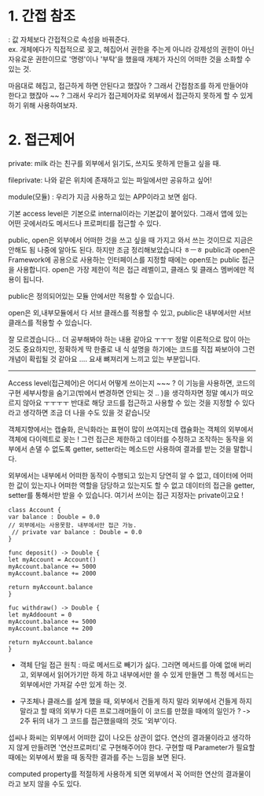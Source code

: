 # 1. 간접 참조 

: 값 자체보다 간접적으로 속성을 바꿔준다.<br>
ex. 개체에다가 직접적으로 꽂고, 헤집어서 권한을 주는게 아니라 강제성의 권한이 아닌 자유로운 권한이므로 '명령'이나 '부탁'을 했을때 개체가 자신의 어떠한 것을 소화할 수 있는 것.

마음대로 헤집고, 접근하게 하면 안된다고 했잖아 ? 그래서 간접참조를 하게 만들어야 한다고 했잖아 ~~ ?
그래서 우리가 접근제어자로 외부에서 접근하지 못하게 할 수 있게 하기 위해 사용하여보자.



# 2. 접근제어

private: milk 라는 친구를 외부에서 읽기도, 쓰지도 못하게 만들고 싶을 때.

fileprivate: 나와 같은 위치에 존재하고 있는 파일에서만 공유하고 싶어!

module(모듈) : 우리가 지금 사용하고 있는 APP이라고 보면 쉽다.

기본 access level은 기본으로 internal이라는 기본값이 붙어있다. 그래서 앱에 있는 어떤 곳에서라도 메서드나 프로퍼티를 접근할 수 있다.

public, open은 외부에서 어떠한 것을 쓰고 싶을 때 가지고 와서 쓰는 것이므로 지금은 안해도 됨 나중에 알아도 된다.
하지만 조금 정리해보았습니다 ㅎㅡㅎ
public과 open은 Framework에 공용으로 사용하는 인터페이스를 지정할 때에는 open또는 public 접근을 사용합니다.
open은 가장 제한이 적은 접근 레벨이고, 클래스 및 클래스 멤버에만 적용이 됩니다.

public은 정의되어있는 모듈 안에서만 적용할 수 있습니다.

open은 외,내부모듈에서 다 서브 클래스를 적용할 수 있고,
public은 내부에서만 서브클래스를 적용할 수 있습니다.

잘 모르겠습니다... 더 공부해봐야 하는 내용 같아요 ㅜㅜㅜ 
정말 이론적으로 많이 아는것도 중요하지만, 정확하게 딱 한줄로 내 식 설명을 하기에는 코드를 직접 짜보아야 그런 개념이 확립될 것 같아요 ....
요새 뼈져리게 느끼고 있는 부분입니다.

--------

Access level(접근제어)은 어디서 어떻게 쓰이는지 ~~~ ?
이 기능을 사용하면,
코드의 구현 세부사항을 숨기고(밖에서 변경하면 안되는 것 .. )을 생각하자면  정말 예시가 떠오르지 않아요 ㅜㅜㅜㅜ 반대로 해당 코드를 접근하고 사용할 수 있는 것을 지정할 수 있다라고 생각하면 조금 더 나을 수도 있을 것 같습니닷


객체지향에서는 캡슐화, 은닉화라는 표현이 많이 쓰여지는데 캡슐화는 객체의 외부에서 객체에 다이렉트로 꽂는 ! 그런 접근은 제한하고 데이터를 수정하고 조작하는 동작을 외부에서 손댈 수 없도록 getter, setter라는 메소드만 사용하여 결과를 받는 것을 말합니다.

외부에서는 내부에서 어떠한 동작이 수행되고 있는지 당연히 알 수 없고, 데이터에 어떠한 값이 있는지나 어떠한 역할을 담당하고 있는지도 할 수 없고 데이터의 접근을 getter, setter를 통해서만 받을 수 있습니다. 여기서 쓰이는 접근 지정자는 private이고요 !

```
class Account {
var balance : Double = 0.0
// 외부에서는 사용못함. 내부에서만 접근 가능.
 // private var balance : Double = 0.0 
}

func deposit() -> Double {
let myAccount = Account()
myAccount.balance += 5000
myAccount.balance += 2000

return myAccount.balance
}

fuc withdraw() -> Double {
let myAddoount = 0
myAccount.balance += 5000
myAccount.balance += 200

return myAccount.balance
}
``` 	

- 객체 단일 접근 원칙 
: 따로 메서드로 빼기가 싫다. 그러면 메서드를 아예 없애 버리고, 외부에서 읽어가기만 하게 하고 내부에서만 쓸 수 있게 만들면 그 특정 메서드는 외부에서만 가져갈 수만 있게 하는 것.

- 구조체나 클래스를 설계 했을 때, 외부에서 건들게 하지 말라 
외부에서 건들게 하지말라고 할 때의 외부가 다른 프로그래머들이 이 코드를 만졌을 때에의 일인가 ?
-> 2주 뒤의 내가 그 코드를 접근했을때의 것도 '외부'이다.


섭씨나 화씨는 외부에서 어떠한 값이 나오든 상관이 없다. 연산의 결과물이라고 생각하지 않게 만들려면 '연산프로퍼티'로 구현해주어야 한다. 구현할 때 Parameter가 필요할 때에는 외부에서 봤을 때 동작한 결과를 주는 느낌을 보면 된다.

computed property를 적절하게 사용하게 되면 외부에서 꼭 어떠한 연산의 결과물이라고 보지 않을 수도 있다.







